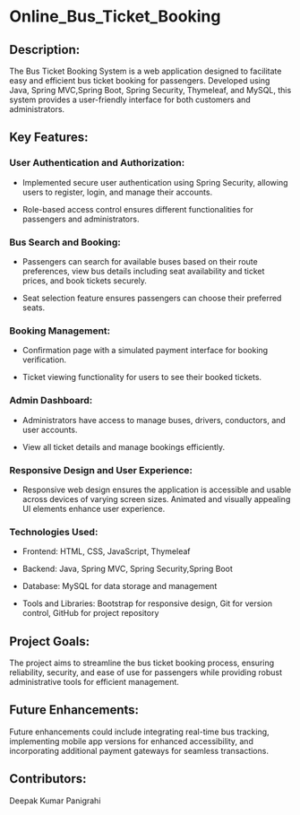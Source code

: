 <h1>Online_Bus_Ticket_Booking</h1>
<h2>Description:</h2>
<p>The Bus Ticket Booking System is a web application designed to facilitate easy and efficient bus ticket booking for passengers. Developed using Java, Spring MVC,Spring Boot, Spring Security, Thymeleaf, and MySQL, this system provides a user-friendly interface for both customers and administrators.</p>
<h2>Key Features:</h2>
<h3>User Authentication and Authorization:</h3>
<ul>
  <li><p>Implemented secure user authentication using Spring Security, allowing users to register, login, and manage their accounts.</p></li>
  <li><p>Role-based access control ensures different functionalities for passengers and administrators.</p></li>
</ul>
<h3>Bus Search and Booking:</h3>
<ul>
  <li><p>Passengers can search for available buses based on their route preferences, view bus details including seat availability and ticket prices, and book tickets securely.</p></li>
  <li><p>Seat selection feature ensures passengers can choose their preferred seats.</p></li>
</ul>
<h3>Booking Management:</h3>
<ul>
  <li><p>Confirmation page with a simulated payment interface for booking verification.</p></li>
  <li><p>Ticket viewing functionality for users to see their booked tickets.</p></li>
</ul>
<h3>Admin Dashboard:</h3>
<ul>
  <li><p>Administrators have access to manage buses, drivers, conductors, and user accounts.</p></li>
  <li><p>View all ticket details and manage bookings efficiently.</p></li>
</ul>
<h3>Responsive Design and User Experience:</h3>
<ul>
  <li><p>Responsive web design ensures the application is accessible and usable across devices of varying screen sizes.
Animated and visually appealing UI elements enhance user experience.</p></li>
</ul>
<h3>Technologies Used:</h3>
<ul>
  <li><p>Frontend: HTML, CSS, JavaScript, Thymeleaf</p></li>
  <li><p>Backend: Java, Spring MVC, Spring Security,Spring Boot</p></li>
  <li><p>Database: MySQL for data storage and management</p></li>
  <li><p>Tools and Libraries: Bootstrap for responsive design, Git for version control, GitHub for project repository</p></li>
</ul>
<h2>Project Goals:</h2>
<p>The project aims to streamline the bus ticket booking process, ensuring reliability, security, and ease of use for passengers while providing robust administrative tools for efficient management.</p>
<h2>Future Enhancements:</h2>
<p>Future enhancements could include integrating real-time bus tracking, implementing mobile app versions for enhanced accessibility, and incorporating additional payment gateways for seamless transactions.</p>

<h2>Contributors:</h2>
<p>Deepak Kumar Panigrahi</p>
